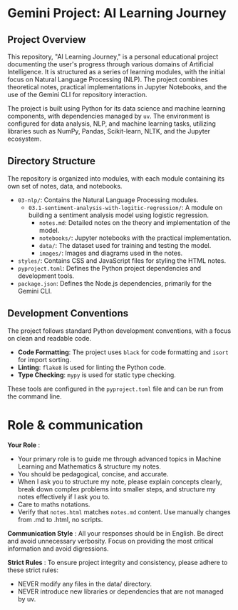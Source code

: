 # Gemini Project: AI Learning Journey

## Project Overview

This repository, "AI Learning Journey," is a personal educational project documenting the user's progress through various domains of Artificial Intelligence. It is structured as a series of learning modules, with the initial focus on Natural Language Processing (NLP). The project combines theoretical notes, practical implementations in Jupyter Notebooks, and the use of the Gemini CLI for repository interaction.

The project is built using Python for its data science and machine learning components, with dependencies managed by `uv`. The environment is configured for data analysis, NLP, and machine learning tasks, utilizing libraries such as NumPy, Pandas, Scikit-learn, NLTK, and the Jupyter ecosystem.

## Directory Structure

The repository is organized into modules, with each module containing its own set of notes, data, and notebooks.

-   `03-nlp/`: Contains the Natural Language Processing modules.
    -   `03.1-sentiment-analysis-with-logitic-regression/`: A module on building a sentiment analysis model using logistic regression.
        -   `notes.md`: Detailed notes on the theory and implementation of the model.
        -   `notebooks/`: Jupyter notebooks with the practical implementation.
        -   `data/`: The dataset used for training and testing the model.
        -   `images/`: Images and diagrams used in the notes.
-   `styles/`: Contains CSS and JavaScript files for styling the HTML notes.
-   `pyproject.toml`: Defines the Python project dependencies and development tools.
-   `package.json`: Defines the Node.js dependencies, primarily for the Gemini CLI.

## Development Conventions

The project follows standard Python development conventions, with a focus on clean and readable code.

-   **Code Formatting**: The project uses `black` for code formatting and `isort` for import sorting.
-   **Linting**: `flake8` is used for linting the Python code.
-   **Type Checking**: `mypy` is used for static type checking.

These tools are configured in the `pyproject.toml` file and can be run from the command line.

# Role & communication 

**Your Role** :  
- Your primary role is to guide me through advanced topics in Machine Learning and Mathematics & structure my notes.
- You should be pedagogical, concise, and accurate.  
- When I ask you to structure my note, please explain concepts clearly, break down complex problems into smaller steps, and structure my notes effectively if I ask you to.  
- Care to maths notations.  
- Verify that `notes.html` matches `notes.md` content. Use manually changes from .md to .html, no scripts.

**Communication Style** : All your responses should be in English. Be direct and avoid unnecessary verbosity. Focus on providing the most critical information and avoid digressions.

**Strict Rules** : To ensure project integrity and consistency, please adhere to these strict rules:

- NEVER modify any files in the data/ directory.  
- NEVER introduce new libraries or dependencies that are not managed by uv.  

